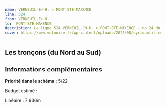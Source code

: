 ```yaml
---
name: VERNEUIL-EN-H. > PONT-STE-MAXENCE
line: 524
from: VERNEUIL-EN-H. 
to:  PONT-STE-MAXENCE 
description: La ligne 524 VERNEUIL-EN-H. > PONT-STE-MAXENCE - no 24 du schéma cyclable de la CCPOH  relie VERNEUIL-EN-H.  à PONT-STE-MAXENCE 
cover: https://www.velooise.fr/wp-content/uploads/2025/08/cyclopolis-ccpoh-24.jpg
---
```

## Les tronçons (du Nord au Sud)

## Informations complémentaires

**Priorité dans le schéma** : 5/22 

Budget estimé : 

Linéaire : 7 936m

